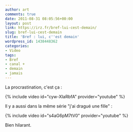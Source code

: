 ```yaml
---
author: art
comments: true
date: 2011-08-31 08:05:56+00:00
layout: post
link: https://irz.fr/bref-lui-cest-demain/
slug: bref-lui-cest-demain
title: 'Bref : lui, c''est demain'
wordpress_id: 1438448362
categories:
- Video
tags:
- Bref
- canal +
- demain
- jamais
---
```


La procrastination, c'est ça :

{% include video id="cyw-XIaRbfA" provider="youtube" %}


Il y a aussi dans la même série "j'ai dragué une fille" :

{% include video id="s4aG6pM7tV0" provider="youtube" %}


Bien hilarant.
